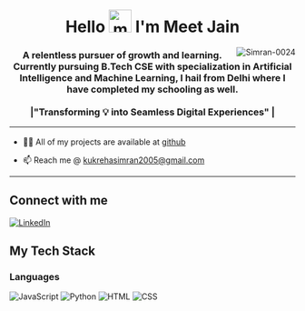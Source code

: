 <div>
  <h1 align="center">Hello <img src="https://fonts.gstatic.com/s/e/notoemoji/latest/1f44b_1f3fb/512.webp" height="40" width="40" alt="meetjain1" /> I'm Meet Jain </h1> <img align="right" src="https://png.pngtree.com/png-vector/20240506/ourmid/pngtree-cute-cartoon-girl-doing-office-work-on-transparent-background-png-image_12375933.png" alt="Simran-0024" /> 
<div>
<h3 align="center"> A relentless pursuer of growth and learning. Currently pursuing B.Tech CSE with specialization in Artificial Intelligence and Machine Learning, I hail from Delhi where I have completed my schooling as well. <br>
<br>
|"Transforming 💡 into Seamless Digital Experiences" |<hr>
</h3>


- 👨‍💻 All of my projects are available at [github](https://github.com/Simran-0024)

- 📫 Reach me @ kukrehasimran2005@gmail.com
  
<hr>

## Connect with me 
<!-- <p align="left">
<a href="https://www.linkedin.com/in/meet-jain-413015265/" target="blank"><img align="center" src="https://raw.githubusercontent.com/rahuldkjain/github-profile-readme-generator/master/src/images/icons/Social/linked-in-alt.svg" alt="https://www.linkedin.com/in/meet-jain-413015265/" height="35" width="45" /></a>
<a href="https://discordapp.com/users/meetofficial" target="blank"><img align="center" src="https://github.com/Meetjain1/Meetjain1/assets/133582566/098a209a-a1d2-4350-9331-8f90203cc34d" alt="https://discordapp.com/users/meetofficial" height="45" width="45" /></a>
<hr> -->
[![LinkedIn](https://img.shields.io/badge/LinkedIn-0077B5?style=flat&logo=linkedin&logoColor=white)](https://www.linkedin.com/feed/)

## My Tech Stack

### Languages
![JavaScript](https://img.shields.io/badge/JavaScript-F7DF1E?style=flat&logo=javascript&logoColor=black)
![Python](https://img.shields.io/badge/Python-3776AB?style=flat&logo=python&logoColor=white)
![HTML](https://img.shields.io/badge/HTML5-E34F26?style=flat&logo=html5&logoColor=white)
![CSS](https://img.shields.io/badge/CSS3-1572B6?style=flat&logo=css3&logoColor=white)


